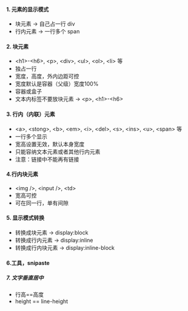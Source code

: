 
#### 1. 元素的显示模式
+ 块元素 ->  自己占一行 div
+ 行内元素 -> 一行多个 span


#### 2. 块元素
+ &#60;h1>-&#60;h6>, &#60;p>, &#60;div>, &#60;ul>, &#60;ol>, &#60;li> 等
+ 独占一行
+ 宽度，高度，外内边距可控
+ 宽度默认是容器（父级）宽度100%
+ 容器或盒子
+ 文本内标签不要放块元素 -> &#60;p>, &#60;h1>-&#60;h6>

#### 3. 行内（内联）元素
+ &#60;a>, &#60;stong>, &#60;b>, &#60;em>, &#60;i>, &#60;del>, &#60;s>, &#60;ins>, &#60;u>, &#60;span>  等
+ 一行多个显示
+ 宽高设置无效，默认本身宽度
+ 只能容纳文本元素或者其他行内元素
+ 注意：链接中不能再有链接
  

#### 4.行内块元素
+ &#60;img />, &#60;input />, &#60;td>
+ 宽高可控
+ 可在同一行，单有间隙


#### 5. 显示模式转换
+ 转换成块元素 -> display:block
+ 转换成行内元素 -> display:inline
+ 转换成行内块元素 -> display:inline-block

#### 6.工具，snipaste

##### 7. 文字垂直居中
+ 行高==高度
+ height == line-height



